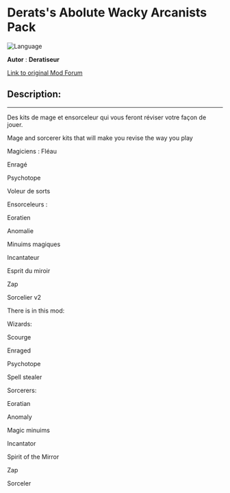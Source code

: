 # Derats's Abolute Wacky Arcanists Pack

![Language](https://img.shields.io/static/v1?label=language&message=english%20%7C%20french%20%7C%20&color=informational)

**Autor** : **Deratiseur**

[Link to original Mod Forum](https://www.baldursgateworld.fr/viewtopic.php?t=33790)


## Description:
------------

Des kits de mage et ensorceleur qui vous feront réviser votre façon de jouer.

Mage and sorcerer kits that will make you revise the way you play


Magiciens :
Fléau

Enragé

Psychotope

Voleur de sorts

Ensorceleurs :

Eoratien

Anomalie

Minuims magiques

Incantateur

Esprit du miroir


Zap

Sorcelier v2


There is in this mod:

Wizards:

Scourge

Enraged

Psychotope

Spell stealer




Sorcerers:

Eoratian

Anomaly

Magic minuims

Incantator

Spirit of the Mirror

Zap

Sorceler
